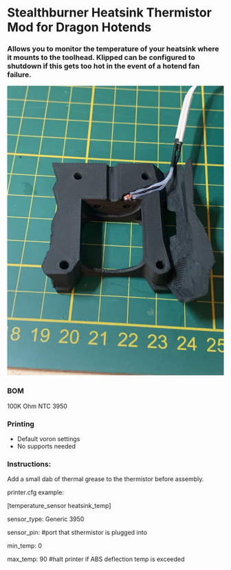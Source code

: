 # Stealthburner Heatsink Thermistor Mod for Dragon Hotends
 ### Allows you to monitor the temperature of your heatsink where it mounts to the toolhead. Klipped can be configured to shutdown if this gets too hot in the event of a hotend fan failure.   

<img src="./Images/thermistor.jpeg" width=600>

### BOM
100K Ohm NTC 3950

### Printing
  * Default voron settings
  * No supports needed

### Instructions:
 Add a small dab of thermal grease to the thermistor before assembly. 
 
printer.cfg example: 

[temperature_sensor heatsink_temp]

sensor_type: Generic 3950

sensor_pin:      #port that sthermistor is plugged into

min_temp: 0

max_temp: 90     #halt printer if ABS deflection temp is exceeded

